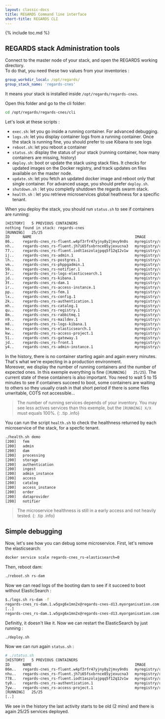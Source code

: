 ```yaml
---
layout: classic-docs
title: REGARDS Command line interface
short-title: REGARDS CLI
---
```


{% include toc.md %}

## REGARDS stack Administration tools

Connect to the master node of your stack, and open the REGARDS working directory.  
To do that, you need these two values from your inventories :

```yaml
group_workdir_local: /opt/regards/
group_stack_name: 'regards-cnes'
```

It means your stack is installed inside `/opt/regards/regards-cnes`.

Open this folder and go to the cli folder:

```bash
cd /opt/regards/regards-cnes/cli
```

Let's look at these scripts :

- `exec.sh`: let you go inside a running container. For advanced debugging.
- `logs.sh`: let you display container logs from a running container. Once the stack is running fine, you should prefer to use Kibana to see logs
- `reboot.sh`: let you reboot a container
- `status.sh`: display the status of your stack (running container, how many containers are missing, history)
- `deploy.sh`: boot or update the stack using stack files. It checks for updated images on the Docker registry, and track updates on files available on the master node.
- `update.sh`: let you fetch an updated docker image and reboot only that single container. For advanced usage, you should prefer `deploy.sh`.
- `shutdown.sh` : let you completly shutdown the regards swarm stack.
- `health.sh` : let you retrieve microservices global heathness for a specific tenant.

When you deploy the stack, you should run `status.sh` to see if containers are running:

```bash
[HISTORY]	5 PREVIOUS CONTAINERS
nothing found in stack: regards-cnes
[RUNNING]	25/25
ID      NAME                                               IMAGE                                            NODE                                 [..]  CURRENT STATE      [..]
86..    regards-cnes_rs-fluent.w4pf3rfr47yjny8y2jmvy9n0s   myregistry/regards-fluent:latest              regards-cnes-d12.myorganisation.com      Running 23 hours ago
nh..    regards-cnes_rs-fluent.jh7i65fsxbrnce85yjexucna3   myregistry/regards-fluent:latest              regards-cnes-d13.myorganisation.com      Running 23 hours ago
77..    regards-cnes_rs-fluent.iodt1aszolajpqq5f12q12v1w   myregistry/regards-fluent:latest              regards-cnes-d11.myorganisation.com      Running 23 hours ago
ij..    regards-cnes_rs-admin.1                            myregistry/rs-administration:V1.1.0           regards-cnes-d11.myorganisation.com      Running 23 hours ago
lh..    regards-cnes_rs-postgres.1                         myregistry/regards-database:latest            regards-cnes-d12.myorganisation.com      Running 23 hours ago
vm..    regards-cnes_rs-phppgadmin.1                       myregistry/regards-phpmyadmin:latest          regards-cnes-d12.myorganisation.com      Running 23 hours ago
59..    regards-cnes_rs-notifier.1                         myregistry/rs-notifier:V1.1.0                 regards-cnes-d11.myorganisation.com      Running 23 hours ago
3r..    regards-cnes_rs-logs-elasticsearch.1               myregistry/regards-elasticsearch:latest       regards-cnes-d13.myorganisation.com      Running 23 hours ago
jd..    regards-cnes_rs-kibana.1                           myregistry/regards-kibana:latest              regards-cnes-d13.myorganisation.com      Running 23 hours ago
3t..    regards-cnes_rs-dam.1                              myregistry/rs-dam:V1.1.0                      regards-cnes-d12.myorganisation.com      Running 23 hours ago
ir..    regards-cnes_rs-access-instance.1                  myregistry/rs-access-instance:V1.1.0          regards-cnes-d11.myorganisation.com      Running 23 hours ago
pp..    regards-cnes_rs-fem.1                              myregistry/rs-fem:V1.1.0                      regards-cnes-d12.myorganisation.com      Running 23 hours ago
lx..    regards-cnes_rs-config.1                           myregistry/rs-config:V1.1.0                   regards-cnes-d11.myorganisation.com      Running 23 hours ago
2k..    regards-cnes_rs-authentication.1                   myregistry/rs-authentication:V1.1.0           regards-cnes-d13.myorganisation.com      Running 23 hours ago
mh..    regards-cnes_rs-catalog.1                          myregistry/rs-catalog:V1.1.0                  regards-cnes-d12.myorganisation.com      Running 23 hours ago
qu..    regards-cnes_rs-registry.1                         myregistry/rs-registry:V1.1.0                 regards-cnes-d13.myorganisation.com      Running 23 hours ago
8m..    regards-cnes_rs-rabbitmq.1                         myregistry/regards-messaging:latest           regards-cnes-d12.myorganisation.com      Running 23 hours ago
n9..    regards-cnes_rs-maildev.1                          myregistry/regards-maildev:latest             regards-cnes-d13.myorganisation.com      Running 23 hours ago
m8..    regards-cnes_rs-logs-kibana.1                      myregistry/regards-kibana:latest              regards-cnes-d12.myorganisation.com      Running 23 hours ago
ke..    regards-cnes_rs-elasticsearch.1                    myregistry/regards-elasticsearch:latest       regards-cnes-d13.myorganisation.com      Running 23 hours ago
kw..    regards-cnes_rs-access-project.1                   myregistry/rs-access-project:V1.1.0           regards-cnes-d13.myorganisation.com      Running 23 hours ago
51..    regards-cnes_rs-gateway.1                          myregistry/rs-gateway:V1.1.0                  regards-cnes-d13.myorganisation.com      Running 23 hours ago
jd..    regards-cnes_rs-front.1                            myregistry/rs-front:V1.1.0                    regards-cnes-d13.myorganisation.com      Running 23 hours ago
y4..    regards-cnes_rs-admin-instance.1                   myregistry/rs-administration-instance:V1.1.0  regards-cnes-d13.myorganisation.com      Running 23 hours ago
```

In the history, there is no container starting again and again every minutes. That's what we're expecting in a production environment.  
Moreover, we display the number of running containers and the number of expected ones. In this exemple everything is fine (`[RUNNING]	25/25`).
The current state of these containers is also important. You need to wait 5 to 15 minutes to see if containers succeed to boot, some containers are waiting to others so they usually crash in that short period if there is some files unwritable, COTS not accessible...

> The number of running services depends of your inventory. You may see less actives services than this exemple, but the `[RUNNING]	X/X` must equals 100%.
{: .tip .info}

You can run the script `health.sh` to check the healthness returned by each microservice of the stack, for a specfic tenant.

```bash
./health.sh demo
[200]	fem
[200]	admin
[200]	dam
[200]	processing
[200]	storage
[200]	authentication
[200]	ingest
[200]	admin_instance
[200]	access
[200]	catalog
[200]	access_instance
[200]	order
[200]	dataprovider
[200]	notifier
```

> The microservice healthness is still in a early access and not heavily tested.
{: .tip .info}

## Simple debugging

Now, let's see how you can debug some microservice.
First, let's remove the elasticsearch:

```bash
docker service scale regards-cnes_rs-elasticsearch=0
```

Then, reboot dam:

```bash
./reboot.sh rs-dam
```

Now we can read logs of the booting dam to see if it succeed to boot without ElasticSearch :

```bash
$./logs.sh rs-dam -f
regards-cnes_rs-dam.1.w5gxg6x1mn2x@regards-cnes-d13.myorganisation.com    | 2020-05-12 10:49:54,315 [rs-dam] [main            ] ERROR o.s.boot.SpringApplication []    - Application run failed
[..]
regards-cnes_rs-dam.1.w5gxg6x1mn2x@regards-cnes-d13.myorganisation.com    | Caused by: java.net.UnknownHostException: rs-elasticsearch: Try again
```

Definitly, it doesn't like it. Now we can restart the ElasticSearch by just running :

```bash
./deploy.sh
```

Now we can run again `status.sh` :

```bash
# ./status.sh 
[HISTORY]	5 PREVIOUS CONTAINERS
ID      NAME                                               IMAGE                                                                     NODE                                  DESIRED STATE CURRENT STATE [..]
86m..   regards-cnes_rs-fluent.w4pf3rfr47yjny8y2jmvy9n0s   myregistry/regards-fluent:latest@sha256:4e733e[...]      regards-cnes-d12.myorganisation.com   Shutdown      Shutdown 2 minutes ago
nhu..   regards-cnes_rs-fluent.jh7i65fsxbrnce85yjexucna3   myregistry/regards-fluent:latest@sha256:4e733e[...]      regards-cnes-d13.myorganisation.com   Shutdown      Shutdown 2 minutes ago
778..   regards-cnes_rs-fluent.iodt1aszolajpqq5f12q12v1w   myregistry/regards-fluent:latest@sha256:4e733e[...]      regards-cnes-d11.myorganisation.com   Shutdown      Shutdown 2 minutes ago
ty0..   regards-cnes_rs-authentication.1                   myregistry/rs-authentication:V1.1.0@sha256:875ca2aa[..]  regards-cnes-d13.myorganisation.com   Shutdown      Shutdown 3 minute ago
7yw..   regards-cnes_rs-access-project.1                   myregistry/rs-access-project:V1.1.0@sha256:17a0d7e9[..]  regards-cnes-d13.myorganisation.com   Shutdown      Shutdown 3 minute ago
[RUNNING]	25/25
[..]
```

We see in the history the last activity starts to be old (2 mins) and there is again 25/25 services deployed.
